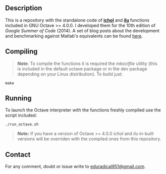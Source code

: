 Description
---------------
This is a repository with the standalone code of **[ichol][1]** and **[ilu][2]** functions included in GNU Octave >= 4.0.0. I developed them for the 10th edition of *Google Summer of Code* (2014). A set of blog posts about the development and benchmarking against Matlab's equivalents can be found [here][3].

Compiling
--------------
>**Note**: To compile the functions it is required the *mkoctfile* utility (this is included in the default octave package or in the dev package depending on your Linux distribution). 
>To build just:

    make
    
Running
------------
To launch the Octave interpreter with the functions freshly compiled use the script included:

    ./run_octave.sh

>**Note:** If you have a version of Octave >= 4.0.0 *ichol*  and *ilu* in-built versions will be overriden with the compiled ones from this repository.

 Contact
-------------
For any comment, doubt or issue write to <eduradical951@gmail.com>.

[1]: https://www.gnu.org/software/octave/doc/v4.0.0/Iterative-Techniques.html#XREFichol
[2]: https://www.gnu.org/software/octave/doc/v4.0.0/Iterative-Techniques.html#XREFilu
[3]: http://edu159-gsoc2014.blogspot.co.uk/

